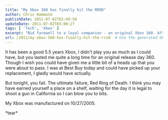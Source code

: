 ```yaml
---
title: "My Xbox 360 has finally hit the RROD"
author: Chris Hammond
publishDate: 2011-07-02T02:49:58
updateDate: 2011-07-02T03:00:27
tags: [ 'Tech', 'Xbox' ]
excerpt: "Bid farewell to a loyal companion - an original Xbox 360. After 5.5 years, it succumbed to the Red Ring of Death. End of an era. #Xbox360 #RIP"
url: /2011/my-xbox-360-has-finally-hit-the-rrod  # Use the generated URL with year
---
```

<p>It has been a good 5.5 years Xbox, I didn't play you as much as I could have, but you lasted me quite a long time for an original release day 360. Though I wish you could have given me a little bit of a heads up that you were about to pass. I was at Best Buy today and could have picked up your replacement, I gladly would have actually.</p>  <p>But tonight, you fail. The ultimate failure, Red Ring of Death. I think you may have earned yourself a place on a shelf, waiting for the day it is legal to shoot a gun in California so I can blow you to bits.</p>  <p>My Xbox was manufactured on 10/27/2005.</p>  <p>*tear*</p>

